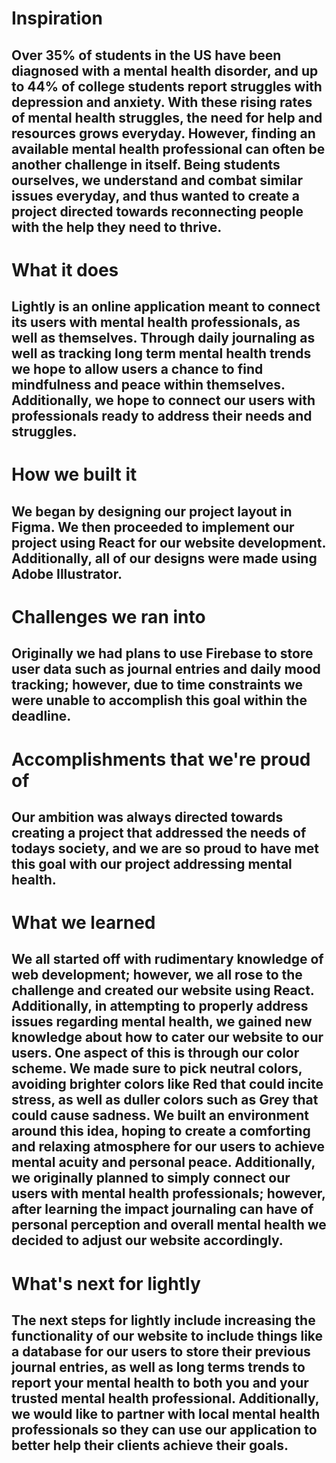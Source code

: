 # Inspiration
## Over 35% of students in the US have been diagnosed with a mental health disorder, and up to 44% of college students report struggles with depression and anxiety. With these rising rates of mental health struggles, the need for help and resources grows everyday. However, finding an available mental health professional can often be another challenge in itself. Being students ourselves, we understand and combat similar issues everyday, and thus wanted to create a project directed towards reconnecting people with the help they need to thrive.

# What it does
## Lightly is an online application meant to connect its users with mental health professionals, as well as themselves. Through daily journaling as well as tracking long term mental health trends we hope to allow users a chance to find mindfulness and peace within themselves. Additionally, we hope to connect our users with professionals ready to address their needs and struggles.

# How we built it
## We began by designing our project layout in Figma. We then proceeded to implement our project using React for our website development. Additionally, all of our designs were made using Adobe Illustrator.

# Challenges we ran into
## Originally we had plans to use Firebase to store user data such as journal entries and daily mood tracking; however, due to time constraints we were unable to accomplish this goal within the deadline.

# Accomplishments that we're proud of
## Our ambition was always directed towards creating a project that addressed the needs of todays society, and we are so proud to have met this goal with our project addressing mental health.

# What we learned
## We all started off with rudimentary knowledge of web development; however, we all rose to the challenge and created our website using React. Additionally, in attempting to properly address issues regarding mental health, we gained new knowledge about how to cater our website to our users. One aspect of this is through our color scheme. We made sure to pick neutral colors, avoiding brighter colors like Red that could incite stress, as well as duller colors such as Grey that could cause sadness. We built an environment around this idea, hoping to create a comforting and relaxing atmosphere for our users to achieve mental acuity and personal peace. Additionally, we originally planned to simply connect our users with mental health professionals; however, after learning the impact journaling can have of personal perception and overall mental health we decided to adjust our website accordingly.

# What's next for lightly
## The next steps for lightly include increasing the functionality of our website to include things like a database for our users to store their previous journal entries, as well as long terms trends to report your mental health to both you and your trusted mental health professional. Additionally, we would like to partner with local mental health professionals so they can use our application to better help their clients achieve their goals.
